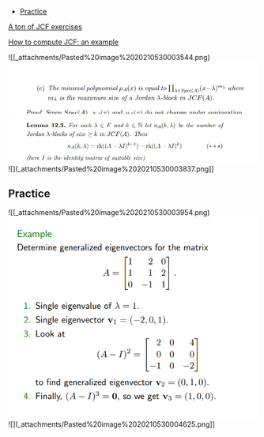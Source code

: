 -   [Practice](#practice)














[A ton of JCF exercises](http://www.math.lsa.umich.edu/~jchw/2016Math122Material/Homework8-Math122-Sp2016.pdf)

[How to compute JCF: an example](https://empslocal.ex.ac.uk/people/staff/rjchapma/courses/jcf.pdf)

![[_attachments/Pasted%20image%2020210530003544.png) ![](_attachments/Pasted%20image%2020210530003556.png) ![](_attachments/Pasted%20image%2020210530003633.png) ![](_attachments/Pasted%20image%2020210530003837.png]]

## Practice

![[_attachments/Pasted%20image%2020210530003954.png) ![](_attachments/Pasted%20image%2020210530004046.png) ![](_attachments/Pasted%20image%2020210530004625.png]]
